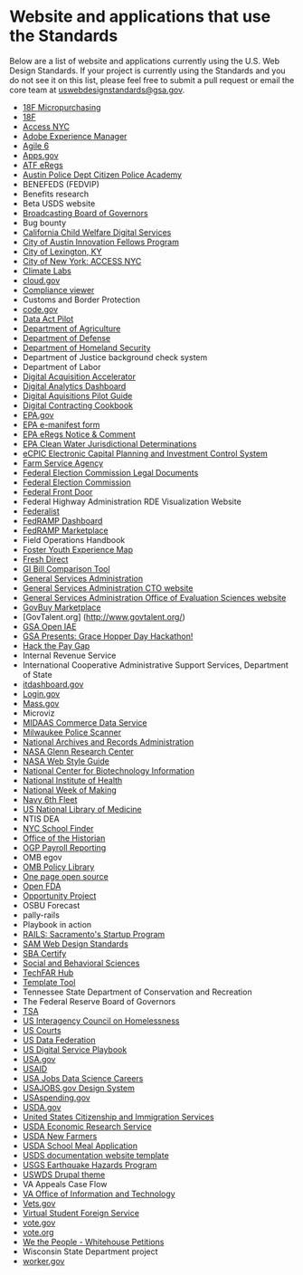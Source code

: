 # Website and applications that use the Standards

Below are a list of website and applications currently using the U.S. Web Design Standards. If your project is currently using the Standards and you do not see it on this list, please feel free to submit a pull request or email the core team at uswebdesignstandards@gsa.gov.

- [18F Micropurchasing](https://micropurchase.18f.gov/)
- [18F](https://18f.gsa.gov)
- [Access NYC](https://access.nyc.gov/)
- [Adobe Experience Manager](https://github.com/Adobe-Marketing-Cloud/adobe-digital-design-templates-for-government)
- [Agile 6](http://agile6.com/)
- [Apps.gov](https://apps.gov/)
- [ATF eRegs](https://atf-eregs.18f.gov/)
- [Austin Police Dept Citizen Police Academy](http://apdcpa.org)
- BENEFEDS (FEDVIP)
- Benefits research
- Beta USDS website
- [Broadcasting Board of Governors](https://www.bbg.gov/ )
- Bug bounty
- [California Child Welfare Digital Services](https://cwds.ca.gov/)
- [City of Austin Innovation Fellows Program](https://cityofaustin.github.io/innovation-fellows/)
- [City of Lexington, KY](https://www.lexingtonky.gov/)
- [City of New York: ACCESS NYC](https://access.nyc.gov/)
- [Climate Labs](https://federalist.18f.gov/preview/18f/climate-labs/microsite/)
- [cloud.gov](https://cloud.gov/)
- [Compliance viewer](https://compliance-viewer.18f.gov/)
- Customs and Border Protection
- [code.gov](https://code.gov/)
- [Data Act Pilot](https://github.com/18F/data-act-pilot)
- [Department of Agriculture](https://www.usda.gov/)
- [Department of Defense](http://www.dodig.mil/)
- [Department of Homeland Security](https://www.dhs.gov/)
- Department of Justice background check system
- Department of Labor
- [Digital Acquisition Accelerator](https://pages.18f.gov/digitalaccelerator/)
- [Digital Analytics Dashboard](https://analytics.usa.gov)
- [Digital Aquisitions Pilot Guide](https://github.com/presidential-innovation-fellows/dap-guide)
- [Digital Contracting Cookbook](https://pages.18f.gov/contracting-cookbook/)
- [EPA.gov](https://www.epa.gov/home/updates-epagovs-look)
- [EPA e-manifest form](https://e-manifest.18f.gov/)
- [EPA eRegs Notice & Comment](https://epa-notice.usa.gov/)
- [EPA Clean Water Jurisdictional Determinations](https://watersgeo.epa.gov/cwa/CWA-JDs/)
- [eCPIC Electronic Capital Planning and Investment Control System](https://www.ecpic.gov/)
- [Farm Service Agency](https://github.com/USDA-FSA/fsa-design-system)
- [Federal Election Commission Legal Documents](https://fec.gov/regulations/)
- [Federal Election Commission](https://fec.gov/)
- [Federal Front Door](https://labs.usa.gov/)
- Federal Highway Administration RDE Visualization Website
- [Federalist](https://federalist.18f.gov/)
- [FedRAMP Dashboard](http://fedramp.semanticbits.com/)
- [FedRAMP Marketplace](https://marketplace.fedramp.gov/)
- Field Operations Handbook
- [Foster Youth Experience Map](https://github.com/presidential-innovation-fellows/fyem-jekyll)
- [Fresh Direct](http://freshdirect.github.io/)
- [GI Bill Comparison Tool](https://www.vets.gov/gi-bill-comparison-tool)
- [General Services Administration](https://gsa.gov)
- [General Services Administration CTO website](https://github.com/GSA/cto-website)
- [General Services Administration Office of Evaluation Sciences website](https://oes.gsa.gov/)
- [GovBuy Marketplace](https://buy.gds-gov.tech/)
- [GovTalent.org] (http://www.govtalent.org/)
- [GSA Open IAE](http://gsa.github.io/openIAE/)
- [GSA Presents: Grace Hopper Day Hackathon!](http://open.gsa.gov/grace-hopper-hackathon/)
- [Hack the Pay Gap](https://paygap.pif.gov/)
- Internal Revenue Service
- International Cooperative Administrative Support Services, Department of State
- [itdashboard.gov](https://itdashboard.gov/)
- [Login.gov](https://pages.18f.gov/identity-intro/)
- [Mass.gov](http://www.mass.gov/)
- Microviz
- [MIDAAS Commerce Data Service](https://midaas.commerce.gov/)
- [Milwaukee Police Scanner](https://mke-police.herokuapp.com/)
- [National Archives and Records Administration](https://archives.gov)
- [NASA Glenn Research Center](https://www1.grc.nasa.gov)
- [NASA Web Style Guide](https://app.frontify.com/d/NZPXDvjOcz5x/nasa-web-style-guide)
- [National Center for Biotechnology Information](https://www.ncbi.nlm.nih.gov/labs/journals/)
- [National Institute of Health](https://www.nih.gov/)
- [National Week of Making](https://weekofmaking.pif.gov/)
- [Navy 6th Fleet](http://www.c6f.navy.mil/)
- [US National Library of Medicine](https://support.nlm.nih.gov)
- NTIS DEA
- [NYC School Finder](http://schoolfinder.nyc.gov/)
- [Office of the Historian](https://history.state.gov/)
- [OGP Payroll Reporting](https://pages.18f.gov/ogp-payroll/)
- OMB egov
- [OMB Policy Library](https://omb-eregs-demo.app.cloud.gov/)
- [One page open source](https://pages.18f.gov/onepage-opensource/)
- [Open FDA](https://open.fda.gov/)
- [Opportunity Project](http://opportunity.census.gov/)
- OSBU Forecast
- pally-rails
- Playbook in action
- [RAILS: Sacramento's Startup Program](https://pages.18f.gov/digitalaccelerator/)
- [SAM Web Design Standards](https://gsa.github.io/sam-web-design-standards/)
- [SBA Certify](https://certify.sba.gov/)
- [Social and Behavioral Sciences](https://sbst.gov/)
- [TechFAR Hub](https://techfarhub.cio.gov/)
- [Template Tool](http://alexose.github.io/experiments/correspondence/)
- Tennessee State Department of Conservation and Recreation
- The Federal Reserve Board of Governors
- [TSA](https://www.tsa.gov/)
- [US Interagency Council on Homelessness](https://www.usich.gov/)
- [US Courts](http://www.uscourts.gov/)
- [US Data Federation](http://federation.data.gov/)
- [US Digital Service Playbook](https://playbook.cio.gov)
- [USA.gov](https://usa.gov)
- [USAID](https://www.usaid.gov/)
- [USA Jobs Data Science Careers](https://www.usajobs.gov/careerfields/data-science)
- [USAJOBS.gov Design System](http://usajobs.github.io/design-system/)
- [USAspending.gov](https://www.usaspending.gov/Pages/Default.aspx)
- [USDA.gov](https://www.usda.gov/media/blog/2017/03/06/complete-redesign-you-mind)
- [United States Citizenship and Immigration Services](https://www.uscis.gov/)
- [USDA Economic Research Service](http://www.ers.usda.gov/)
- [USDA New Farmers](https://newfarmers.usda.gov/)
- [USDA School Meal Application](http://www.fns.usda.gov/school-meals/web-based-prototype/docs/index.html#/)
- [USDS documentation website template](https://github.com/usds/uswds-docs-template)
- [USGS Earthquake Hazards Program](http://earthquake.usgs.gov/theme/)
- [USWDS Drupal theme](http://uswds.civicactions.net/)
- VA Appeals Case Flow
- [VA Office of Information and Technology](https://www.oit.va.gov/)
- [Vets.gov](https://vets.gov)
- [Virtual Student Foreign Service](http://vsfs.state.gov/)
- [vote.gov](https://vote.gov/)
- [vote.org](https://vote.org/)
- [We the People - Whitehouse Petitions](https://petitions.whitehouse.gov/)
- Wisconsin State Department project
- [worker.gov](http://worker.gov/)
